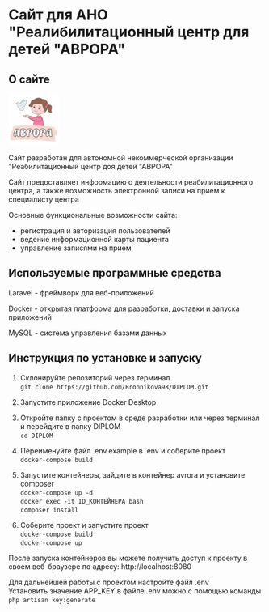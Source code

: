 # Сайт для АНО "Реалибилитационный центр для детей "АВРОРА"

## О сайте
<img src="https://raw.githubusercontent.com/Bronnikova98/DIPLOM/master/src/public/images/avrora_logo.png" width="100">

Сайт разработан для автономной некоммерческой организации "Реабилитационный центр доя детей "АВРОРА"

Сайт предоставляет информацию о деятельности реабилитационного центра, а также возможность электронной записи на прием к специалисту центра

Основные функциональные возможности сайта:

- регистрация и авторизация пользователей
- ведение информационной карты пациента
- управление записями на прием

## Используемые программные средства

Laravel - фреймворк для веб-приложений<br>

Docker - открытая платформа для разработки, доставки и запуска приложений<br>

MySQL -  система управления базами данных

## Инструкция по установке и запуску
1. Склонируйте репозиторий через терминал<br>
`git clone https://github.com/Bronnikova98/DIPLOM.git`

2. Запустите приложение Docker Desktop<br>

3. Откройте папку с проектом в среде разработки или через терминал и перейдите в папку DIPLOM<br>
`cd DIPLOM`

4. Переименуйте файл .env.example в .env и соберите проект<br>
`docker-compose build`

5. Запустите контейнеры, зайдите в контейнер avrora и установите composer<br>
`docker-compose up -d`<br>
`docker exec -it ID_КОНТЕЙНЕРА bash`<br>
`composer install`



6. Соберите проект и запустите проект<br>
`docker-compose build`<br>
`docker-compose up`

После запуска контейнеров вы можете получить доступ к проекту в своем веб-браузере по адресу: http://localhost:8080

Для дальнейшей работы с проектом настройте файл .env<br>
Установить значение APP_KEY в файле .env можно с помощью команды 
`php artisan key:generate`